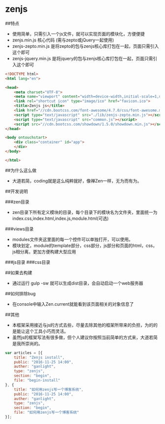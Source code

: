

# zenjs

##特点
- 使用简单，只需引入一个js文件，就可以实现页面的模块化，方便便捷
- zenjs.min.js 核心代码 (需与zepto或jQuery一起使用)
- zenjs-zepto.min.js 是将zepto的包与zenjs核心库打包在一起，页面只需引入这个即可
- zenjs-jquery.min.js 是将jquery的包与zenjs核心库打包在一起，页面只需引入这个即可

``` html
<!DOCTYPE html>
<html lang="en">

<head>
    <meta charset="UTF-8">
    <meta name="viewport" content="width=device-width,initial-scale=1,user-scalable=0">
    <link rel="shortcut icon" type="image/ico" href="favicon.ico">
    <title>Zenjs js</title>
    <link href="//cdn.bootcss.com/font-awesome/4.7.0/css/font-awesome.min.css" rel="stylesheet">
    <script type="text/javascript" src="./lib/zenjs-zepto.min.js"></script>
    <script type="text/javascript" src="common.js"></script>
    <script src="//cdn.bootcss.com/showdown/1.5.0/showdown.min.js"></script>
</head>

<body ontouchstart>
    <div class="container" id="app">
    </div>
</body>

</html>
```

##为什么这么做
- 大道若简，coding就是这么纯粹就好，像禅Zen一样，无为而有为。

##开发说明

###zen目录
- zen目录下所有定义模块的目录，每个目录下的模块名为文件夹，里面统一为index.css,index.html,index.js,module.html(可选)


###views目录
- modules文件夹这里面的每一个控件可以单独打开，可以使用。
- 模块划定，module的template部分，css部分，js部分和页面的html，css，js相分离，更加方便构建大型应用

###js目录
###css目录

##如果去构建
- 通过运行 gulp -sw 就可以生成dist目录，会自动启动一个web服务器

##如何排除bug
- 在console中输入Zen.current就能看到该页面相关的对象信息了

##其他
- 本框架采用接近与js的方式去些，尽量去除其他的框架所带来的负担，为的的是能让这个工具小巧而灵活。
- 虽然js的框架写法有很多做，但个人建议你按照当前简单的方式来，大道若简是我所崇尚的。


``` js
var articles = [{
    title: "Zenjs install",
    public: "2016-11-25 14:00",
    auther: "ganlight",
    type: "zenjs",
    section: "begin",
    file: "begin-install"
}, {
    title: "如何用zenjs写一个博客系统",
    public: "2016-11-25 14:00",
    auther: "ganlight",
    type: "zenjs",
    section: "begin",
    file: "如何用zenjs写一个博客系统"
}];
```
